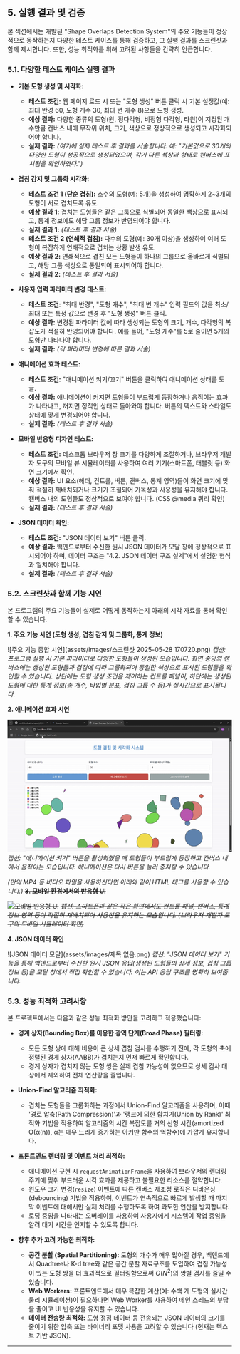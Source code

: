 ## 5. 실행 결과 및 검증

본 섹션에서는 개발된 "Shape Overlaps Detection System"의 주요 기능들이 정상적으로 동작하는지 다양한 테스트 케이스를 통해 검증하고, 그 실행 결과를 스크린샷과 함께 제시합니다. 또한, 성능 최적화를 위해 고려된 사항들을 간략히 언급합니다.

### 5.1. 다양한 테스트 케이스 실행 결과

* **기본 도형 생성 및 시각화:**
    * **테스트 조건:** 웹 페이지 로드 시 또는 "도형 생성" 버튼 클릭 시 기본 설정값(예: 최대 반경 60, 도형 개수 30, 최대 변 개수 8)으로 도형 생성.
    * **예상 결과:** 다양한 종류의 도형(원, 정다각형, 비정형 다각형, 타원)이 지정된 개수만큼 캔버스 내에 무작위 위치, 크기, 색상으로 정상적으로 생성되고 시각화되어야 합니다.
    * **실제 결과:** *(여기에 실제 테스트 후 결과를 서술합니다. 예: "기본값으로 30개의 다양한 도형이 성공적으로 생성되었으며, 각기 다른 색상과 형태로 캔버스에 표시됨을 확인하였다.")*

* **겹침 감지 및 그룹화 시각화:**
    * **테스트 조건 1 (단순 겹침):** 소수의 도형(예: 5개)을 생성하여 명확하게 2~3개의 도형이 서로 겹치도록 유도.
    * **예상 결과 1:** 겹치는 도형들은 같은 그룹으로 식별되어 동일한 색상으로 표시되고, 통계 정보에도 해당 그룹 정보가 반영되어야 합니다.
    * **실제 결과 1:** *(테스트 후 결과 서술)*
    * **테스트 조건 2 (연쇄적 겹침):** 다수의 도형(예: 30개 이상)을 생성하여 여러 도형이 복잡하게 연쇄적으로 겹치는 상황 발생 유도.
    * **예상 결과 2:** 연쇄적으로 겹친 모든 도형들이 하나의 그룹으로 올바르게 식별되고, 해당 그룹 색상으로 통일되어 표시되어야 합니다.
    * **실제 결과 2:** *(테스트 후 결과 서술)*

* **사용자 입력 파라미터 변경 테스트:**
    * **테스트 조건:** "최대 반경", "도형 개수", "최대 변 개수" 입력 필드의 값을 최소/최대 또는 특정 값으로 변경 후 "도형 생성" 버튼 클릭.
    * **예상 결과:** 변경된 파라미터 값에 따라 생성되는 도형의 크기, 개수, 다각형의 복잡도가 적절히 반영되어야 합니다. 예를 들어, "도형 개수"를 5로 줄이면 5개의 도형만 나타나야 합니다.
    * **실제 결과:** *(각 파라미터 변경에 따른 결과 서술)*

* **애니메이션 효과 테스트:**
    * **테스트 조건:** "애니메이션 켜기/끄기" 버튼을 클릭하여 애니메이션 상태를 토글.
    * **예상 결과:** 애니메이션이 켜지면 도형들이 부드럽게 등장하거나 움직이는 효과가 나타나고, 꺼지면 정적인 상태로 돌아와야 합니다. 버튼의 텍스트와 스타일도 상태에 맞게 변경되어야 합니다.
    * **실제 결과:** *(테스트 후 결과 서술)*

* **모바일 반응형 디자인 테스트:**
    * **테스트 조건:** 데스크톱 브라우저 창 크기를 다양하게 조절하거나, 브라우저 개발자 도구의 모바일 뷰 시뮬레이터를 사용하여 여러 기기(스마트폰, 태블릿 등) 화면 크기에서 확인.
    * **예상 결과:** UI 요소(헤더, 컨트롤, 버튼, 캔버스, 통계 영역)들이 화면 크기에 맞춰 적절히 재배치되거나 크기가 조절되어 가독성과 사용성을 유지해야 합니다. 캔버스 내의 도형들도 정상적으로 보여야 합니다. (CSS @media 쿼리 확인)
    * **실제 결과:** *(테스트 후 결과 서술)*

* **JSON 데이터 확인:**
    * **테스트 조건:** "JSON 데이터 보기" 버튼 클릭.
    * **예상 결과:** 백엔드로부터 수신한 원시 JSON 데이터가 모달 창에 정상적으로 표시되어야 하며, 데이터 구조는 "4.2. JSON 데이터 구조 설계"에서 설명한 형식과 일치해야 합니다.
    * **실제 결과:** *(테스트 후 결과 서술)*

### 5.2. 스크린샷과 함께 기능 시연

본 프로그램의 주요 기능들이 실제로 어떻게 동작하는지 아래의 시각 자료를 통해 확인할 수 있습니다.

**1. 주요 기능 시연 (도형 생성, 겹침 감지 및 그룹화, 통계 정보)**

![주요 기능 종합 시연](assets/images/스크린샷 2025-05-28 170720.png)
*캡션: 프로그램 실행 시 기본 파라미터로 다양한 도형들이 생성된 모습입니다. 화면 중앙의 캔버스에는 생성된 도형들과 겹침에 따라 그룹화되어 동일한 색상으로 표시된 도형들을 확인할 수 있습니다. 상단에는 도형 생성 조건을 제어하는 컨트롤 패널이, 하단에는 생성된 도형에 대한 통계 정보(총 개수, 타입별 분포, 겹침 그룹 수 등)가 실시간으로 표시됩니다.*

**2. 애니메이션 효과 시연**

![애니메이션 효과 시연](assets/images/ShapeOverlapsDetectionSystem-Chrome2025-05-2817-15-48-ezgif.com-video-to-gif-converter.gif)
*캡션: "애니메이션 켜기" 버튼을 활성화했을 때 도형들이 부드럽게 등장하고 캔버스 내에서 움직이는 모습입니다. 애니메이션은 다시 버튼을 눌러 중지할 수 있습니다.*

*(만약 MP4 등 비디오 파일을 사용하신다면 아래와 같이 HTML 태그를 사용할 수 있습니다.)*
~~**3. 모바일 환경에서의 반응형 UI**~~

~~![모바일 반응형 UI](assets/images/screenshot_mobile_responsive.png)~~
~~*캡션: 스마트폰과 같은 작은 화면에서도 컨트롤 패널, 캔버스, 통계 정보 영역 등이 적절히 재배치되어 사용성을 유지하는 모습입니다. (브라우저 개발자 도구의 모바일 시뮬레이터 화면)*~~

**4. JSON 데이터 확인**

![JSON 데이터 모달](assets/images/제목 없음.png)
*캡션: "JSON 데이터 보기" 기능을 통해 백엔드로부터 수신한 원시 JSON 응답(생성된 도형들의 상세 정보, 겹침 그룹 정보 등)을 모달 창에서 직접 확인할 수 있습니다. 이는 API 응답 구조를 명확히 보여줍니다.*

### 5.3. 성능 최적화 고려사항

본 프로젝트에서는 다음과 같은 성능 최적화 방안을 고려하고 적용했습니다:

* **경계 상자(Bounding Box)를 이용한 광역 단계(Broad Phase) 필터링:**
    * 모든 도형 쌍에 대해 비용이 큰 상세 겹침 검사를 수행하기 전에, 각 도형의 축에 정렬된 경계 상자(AABB)가 겹치는지 먼저 빠르게 확인합니다.
    * 경계 상자가 겹치지 않는 도형 쌍은 실제 겹침 가능성이 없으므로 상세 검사 대상에서 제외하여 전체 연산량을 줄입니다.

* **Union-Find 알고리즘 최적화:**
    * 겹치는 도형들을 그룹화하는 과정에서 Union-Find 알고리즘을 사용하며, 이때 '경로 압축(Path Compression)'과 '랭크에 의한 합치기(Union by Rank)' 최적화 기법을 적용하여 알고리즘의 시간 복잡도를 거의 선형 시간(amortized O(α(n)), α는 매우 느리게 증가하는 아커만 함수의 역함수)에 가깝게 유지합니다.

* **프론트엔드 렌더링 및 이벤트 처리 최적화:**
    * 애니메이션 구현 시 `requestAnimationFrame`을 사용하여 브라우저의 렌더링 주기에 맞춰 부드러운 시각 효과를 제공하고 불필요한 리소스를 절약합니다.
    * 윈도우 크기 변경(`resize`) 이벤트에 따른 캔버스 재조정 로직은 디바운싱(debouncing) 기법을 적용하여, 이벤트가 연속적으로 빠르게 발생할 때 마지막 이벤트에 대해서만 실제 처리를 수행하도록 하여 과도한 연산을 방지합니다.
    * 로딩 중임을 나타내는 오버레이를 사용하여 사용자에게 시스템이 작업 중임을 알려 대기 시간을 인지할 수 있도록 합니다.

* **향후 추가 고려 가능한 최적화:**
    * **공간 분할 (Spatial Partitioning):** 도형의 개수가 매우 많아질 경우, 백엔드에서 Quadtree나 K-d tree와 같은 공간 분할 자료구조를 도입하여 겹침 가능성이 있는 도형 쌍을 더 효과적으로 필터링함으로써 $O(N^2)$의 쌍별 검사를 줄일 수 있습니다.
    * **Web Workers:** 프론트엔드에서 매우 복잡한 계산(예: 수백 개 도형의 실시간 물리 시뮬레이션)이 필요하다면 Web Worker를 사용하여 메인 스레드의 부담을 줄이고 UI 반응성을 유지할 수 있습니다.
    * **데이터 전송량 최적화:** 도형 정점 데이터 등 전송되는 JSON 데이터의 크기를 줄이기 위한 압축 또는 바이너리 포맷 사용을 고려할 수 있습니다 (현재는 텍스트 기반 JSON).

---
